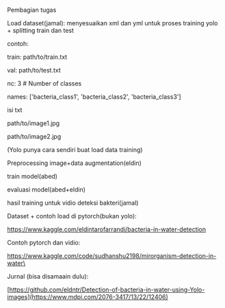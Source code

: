 Pembagian tugas

Load dataset(jamal): menyesuaikan xml dan yml untuk proses training yolo + splitting train dan test

contoh:

train: path/to/train.txt

val: path/to/test.txt

nc: 3  # Number of classes

names: ['bacteria_class1', 'bacteria_class2', 'bacteria_class3']

isi txt

path/to/image1.jpg

path/to/image2.jpg

(Yolo punya cara sendiri buat load data training)


Preprocessing image+data augmentation(eldin)

train model(abed)

evaluasi model(abed+eldin)

hasil training untuk vidio deteksi bakteri(jamal)

Dataset + contoh load di pytorch(bukan yolo): 

https://www.kaggle.com/eldintarofarrandi/bacteria-in-water-detection

Contoh pytorch dan vidio:

https://www.kaggle.com/code/sudhanshu2198/mirorganism-detection-in-water\

Jurnal (bisa disamaain dulu):

[https://github.com/eldntr/Detection-of-bacteria-in-water-using-Yolo-images](https://www.mdpi.com/2076-3417/13/22/12406)
